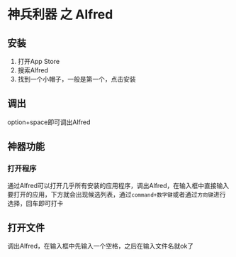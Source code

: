 # 神兵利器 之 Alfred

## 安装

1. 打开App Store
2. 搜索Alfred
3. 找到一个小帽子，一般是第一个，点击安装

## 调出

option+space即可调出Alfred

## 神器功能

### 打开程序

通过Alfred可以打开几乎所有安装的应用程序，调出Alfred，在输入框中直接输入要打开的应用，下方就会出现候选列表，通过`command+数字键`或者通过`方向键`进行选择，回车即可打卡

## 打开文件

调出Alfred，在输入框中先输入一个空格，之后在输入文件名就ok了


